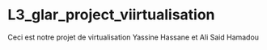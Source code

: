 # L3_glar_project_viirtualisation
Ceci est notre projet de virtualisation Yassine Hassane et Ali Said Hamadou
